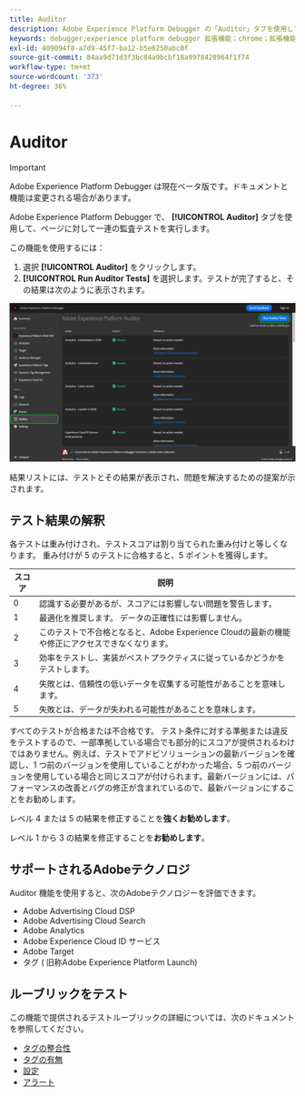 ```yaml
---
title: Auditor
description: Adobe Experience Platform Debugger の「Auditor」タブを使用してAdobe Experience Cloudの実装をテストする方法を説明します。
keywords: debugger;experience platform debugger 拡張機能；chrome；拡張機能；auditor;dtm;target
exl-id: 409094f8-a7d9-45f7-ba12-b5e6250abc0f
source-git-commit: 84aa9d71d3f3bc84a9bcbf18a9978428964f1f74
workflow-type: tm+mt
source-wordcount: '373'
ht-degree: 36%

---
```


# Auditor

>[!IMPORTANT]
>
>Adobe Experience Platform Debugger は現在ベータ版です。ドキュメントと機能は変更される場合があります。

Adobe Experience Platform Debugger で、 **[!UICONTROL Auditor]** タブを使用して、ページに対して一連の監査テストを実行します。

この機能を使用するには：

1. 選択 **[!UICONTROL Auditor]** をクリックします。
1. **[!UICONTROL Run Auditor Tests]** を選択します。テストが完了すると、その結果は次のように表示されます。

![「Auditor」タブのテスト結果のスクリーンショット](../assets/auditor-results.png)

結果リストには、テストとその結果が表示され、問題を解決するための提案が示されます。

## テスト結果の解釈

各テストは重み付けされ、テストスコアは割り当てられた重み付けと等しくなります。 重み付けが 5 のテストに合格すると、5 ポイントを獲得します。

| スコア | 説明 |
| --- | --- |
| 0 | 認識する必要があるが、スコアには影響しない問題を警告します。 |
| 1 | 最適化を推奨します。 データの正確性には影響しません。 |
| 2 | このテストで不合格となると、Adobe Experience Cloudの最新の機能や修正にアクセスできなくなります。 |
| 3 | 効率をテストし、実装がベストプラクティスに従っているかどうかをテストします。 |
| 4 | 失敗とは、信頼性の低いデータを収集する可能性があることを意味します。 |
| 5 | 失敗とは、データが失われる可能性があることを意味します。 |

すべてのテストが合格または不合格です。 テスト条件に対する準拠または違反をテストするので、一部準拠している場合でも部分的にスコアが提供されるわけではありません。例えば、テストでアドビソリューションの最新バージョンを確認し、1 つ前のバージョンを使用していることがわかった場合、5 つ前のバージョンを使用している場合と同じスコアが付けられます。最新バージョンには、パフォーマンスの改善とバグの修正が含まれているので、最新バージョンにすることをお勧めします。

レベル 4 または 5 の結果を修正することを&#x200B;**強くお勧めします**。

レベル 1 から 3 の結果を修正することを&#x200B;**お勧めします**。

## サポートされるAdobeテクノロジ

Auditor 機能を使用すると、次のAdobeテクノロジーを評価できます。

* Adobe Advertising Cloud DSP
* Adobe Advertising Cloud Search
* Adobe Analytics
* Adobe Experience Cloud ID サービス
* Adobe Target
* タグ ( 旧称Adobe Experience Platform Launch)

## ルーブリックをテスト

この機能で提供されるテストルーブリックの詳細については、次のドキュメントを参照してください。

* [タグの整合性](./tag-consistency.md)
* [タグの有無](./tag-presence.md)
* [設定](./configuration.md)
* [アラート](./alerts.md)
